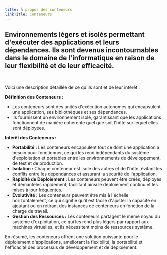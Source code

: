 ```yaml
---
title: À propos des conteneurs
linkTitle: Conteneurs
---
```


<h2 class="about-lead text-center">Environnements légers et isolés permettant d'exécuter des applications et leurs dépendances. Ils sont devenus incontournables dans le domaine de l'informatique en raison de leur flexibilité et de leur efficacité.</h2> 

<br/>

Voici une description détaillée de ce qu'ils sont et de leur intérêt :

**Définition des Conteneurs :**
- Les conteneurs sont des unités d'exécution autonomes qui encapsulent une application, ses bibliothèques et ses dépendances.
- Ils fournissent un environnement isolé, garantissant que les applications fonctionnent de manière cohérente quel que soit l'hôte sur lequel elles sont déployées.
  

**Intérêt des Conteneurs :**
- **Portabilité :** Les conteneurs encapsulent tout ce dont une application a besoin pour fonctionner, ce qui les rend indépendants du système d'exploitation et portables entre les environnements de développement, de test et de production.
- **Isolation :** Chaque conteneur est isolé des autres et de l'hôte, évitant les conflits entre les dépendances et assurant la sécurité de l'application.
- **Rapidité de Déploiement :** Les conteneurs peuvent être créés, déployés et démantelés rapidement, facilitant ainsi le déploiement continu et les mises à jour fréquentes.
- **Évolutivité :** Les conteneurs peuvent être mis à l'échelle horizontalement, ce qui signifie qu'il est facile d'ajuster la capacité en ajoutant ou en retirant des instances de conteneurs en fonction de la charge de travail.
- **Gestion des Ressources :** Les conteneurs partagent le même noyau du système d'exploitation, ce qui les rend plus légers par rapport aux machines virtuelles, et ils nécessitent moins de ressources système.

En résumé, les conteneurs offrent une solution puissante pour le déploiement d'applications, améliorant la flexibilité, la portabilité et l'efficacité des processus de développement et de déploiement.